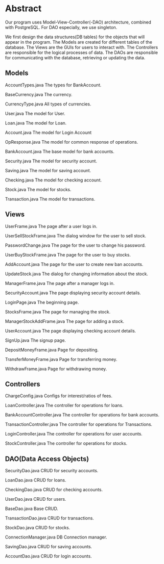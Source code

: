 # Abstract
Our program uses Model-View-Controller(-DAO) architecture, combined with PostgreSQL.
For DAO especially, we use singleton.

We first design the data structures(DB tables) for the objects that will appear in the program.
The Models are created for different tables of the database. The Views are the GUIs
for users to interact with. The Controllers are responsible for the logical processes
of data. The DAOs are responsible for communicating with the database, retrieving or 
updating the data.

## Models
AccountTypes.java           The types for BankAccount.

BaseCurrency.java           The currency.

CurrencyType.java           All types of currencies.

User.java                   The model for User.

Loan.java                   The model for Loan.

Account.java                The model for Login Account

OpResponse.java             The model for common response of operations.

BankAccount.java            The base model for bank accounts.

Security.java               The model for security account.

Saving.java                 The model for saving account.

Checking.java               The model for checking account.

Stock.java                  The model for stocks.

Transaction.java            The model for transactions.

## Views
UserFrame.java              The page after a user logs in.
    
UserSellStockFrame.java     The dialog window for the user to sell stock.
    
PasswordChange.java         The page for the user to change his password.
    
UserBuyStockFrame.java      The page for the user to buy stocks.
    
AddAccount.java             The page for the user to create new ban accounts.
    
UpdateStock.java            The dialog for changing information about the stock.
    
ManagerFrame.java           The page after a manager logs in.
    
SecurityAccount.java        The page displaying security account details.
    
LoginPage.java              The beginning page.
    
StocksFrame.java            The page for managing the stock.

ManagerStockAddFrame.java   The page for adding a stock.

UserAccount.java            The page displaying checking account details.

SignUp.java                 The signup page.

DepositMoneyFrame.java      Page for depositing.

TransferMoneyFrame.java     Page for transferring money.

WithdrawFrame.java          Page for withdrawing money.


## Controllers

ChargeConfig.java           Configs for interest/ratios of fees.

LoanController.java         The controller for operations for loans.

BankAccountController.java  The controller for operations for bank accounts.

TransactionController.java  The controller for operations for Transactions.

LoginController.java        The controller for operations for user accounts.

StockController.java        The controller for operations for stocks.


## DAO(Data Access Objects)

SecurityDao.java            CRUD for security accounts.

LoanDao.java                CRUD for loans.

CheckingDao.java            CRUD for checking accounts.

UserDao.java                CRUD for users.

BaseDao.java                Base CRUD.

TransactionDao.java         CRUD for transactions.

StockDao.java               CRUD for stocks.

ConnectionManager.java      DB Connection manager.

SavingDao.java              CRUD for saving accounts.

AccountDao.java             CRUD for login accounts.